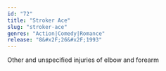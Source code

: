 ```yaml
---
id: "72"
title: "Stroker Ace"
slug: "stroker-ace"
genres: "Action|Comedy|Romance"
release: "8&#x2F;26&#x2F;1993"
---
```


Other and unspecified injuries of elbow and forearm

